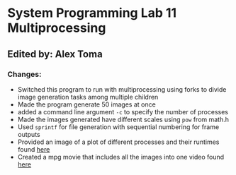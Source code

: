 # System Programming Lab 11 Multiprocessing
## Edited by: Alex Toma
### Changes:

- Switched this program to run with multiprocessing using forks to divide image generation tasks among multiple children
- Made the program generate 50 images at once
- added a command line argument `-c` to specify the number of processes
- Made the images generated have different scales using `pow` from math.h
- Used `sprintf` for file generation with sequential numbering for frame outputs
- Provided an image of a plot of different processes and their runtimes found [here](https://github.com/MSOE-CPE2600/multiprocessing-turney-groovyalto/blob/main/children_vs_runtime_chart_lab11_systems_programming.png)
- Created a mpg movie that includes all the images into one video found [here](https://github.com/MSOE-CPE2600/multiprocessing-turney-groovyalto/blob/main/mandel.mpg)
